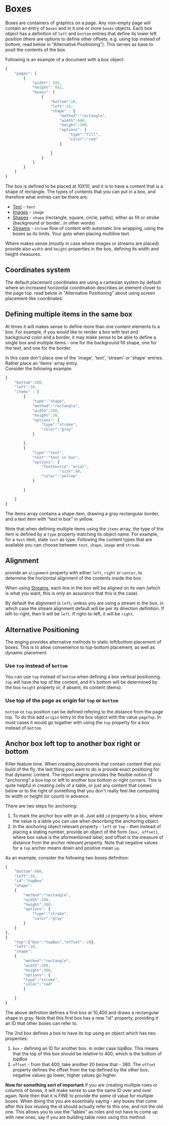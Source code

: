 # Boxes

Boxes are containers of graphics on a page. Any non-empty page will contain an entry of `boxes` and in it one or more `boxes` objects. 
Each box object has a definition of `left` and `bottom` entries that define its lower left position (there are options to define other offsets, e.g. using top instead of bottom, read below in "Alternative Positioning"). This serves as base to posit the contents of the box.

Following is an example of a document with a box object:     

```javascript
{
	"pages": [
		{
			"width": 595,
			"height": 842,
			"boxes": [
				{
					"bottom":10,
					"left":10,
					"shape" : {
						"method":"rectangle",
						"width":400,
						"height":300,
						"options": {
							"type":"fill",
							"color":"red"
						}

					}
				}
			]
		}
	]
}
```

The box is defined to be placed at 10X10, and it is to have a content that is a shape of  rectangle. The types of contents that you can put in a box, and therefore what entries can be there are:    
* [Text](/documentation/job-ticket/text) - `text`
* [Images](/documentation/job-ticket/images) - `image`
* [Shapes](/documentation/job-ticket/shapes) - `shape` (rectangle, square, circle, paths), either as fill or stroke (background or border...in other words)
* [Streams](/documentation/job-ticket/streams) - `stream` flow of content with automatic line wrapping, using the boxes as its limits. Your goto when placing multiline text.

Where makes sense (mostly in case where images or streams are placed) provide also `width` and `height` properties in the box, defining its width and height measures.

## Coordinates system

The default placement coordinates are using a cartesian system by default where an increased horizontal coordination describes an element closer to the page top. read below in "Alternative Positioning" about using screen placement-like coordinates.


## Defining multiple items in the same box

At times it will makes sense to define more than one content elements to a box. For example, if you would like to render a box with text and background color and a border, it may make sense to be able to define a single box and multiple items - one for the background fill shape, one for the text, and one for the border.

In this case don't place one of the 'image', 'text', 'stream' or 'shape' entries. Rather place an 'items' array entry.     
Consider the following example:

```javascript
{
	"bottom":200,
	"left":10,
	"items" : [
		{
			"type":"shape",
			"method":"rectangle",
			"width":200,
			"height":30,
			"options": {
				"type":"stroke",
				"color":"gray"
			}

		},
		{
			"type":"text",
			"text":"text in box",
			"options": {
				"fontSource":"arial",
		                "size":40,
				"color":"yellow"
			}

		}

	]
}
```

The items array contains a shape item, drawing a gray rectangular border, and a text item with "text in box" in yellow.

Note that when defining multiple items using the `items` array, the type of the item is defined by a `type` property matching its object name. For example, for a `text` item, state `text` as type. Following the content types that are available you can choose between `text`, `shape`, `image` and `stream`.

## Alignment

provide an `alignment` property with either `left`, `right` or `center`, to determine the horizontal alignment of the contents inside the box. 

When using [Streams](/documentation/job-ticket/streams), each line in the box will be aligned on its own (which is what you want, this is only an assurance that this is the case).

By default the alignment is `left`, unless you are using a stream in the box, in which case the stream alignment default will be per its direction definition. If left-to-right, then it will be `left`. If right-to-left, it will be `right`.

## Alternative Positioning

The enging provides alternative methods to static left/bottom placement of boxes. This is to allow convenience to top-bottom placement, as well as dynamic placement.

### Use `top` instead of `bottom`

You can use `top` instead of `bottom` when defining a box vertical positioning. `top` will have the top of the content, and it's bottom will be determined by the box `height` property or, if absent, its content (items).

### Use top of the page as origin for `top` or `bottom`

`bottom` or `top` position can be defined refering to the distance from the page top. To do this add `origin` entry to the box object with the value `pageTop`. In most cases it would go togather with using the `top` property for a box instead of `bottom`.

## Anchor box left top to another box right or bottom

Killer feature time. When creating documents that contain content that you build of the fly, the last thing you want to do is provide exact positioing for that dynamic content. The report engine provides the flexible notion of "anchoring" a box top or left to another box bottom or right corners. This is quite helpful in creating cells of a table, or just any content that comes below or to the right of something that you don't really feel like computing its width or height (or count) in advance.

There are two steps for anchoring:
1. To mark the anchor box with an id. Just add `id` property to a box, where the value is a lable you can use when describing the anchoring object.
2. In the anchoring object relevant property - `left` or `top` - then instead of placing a stating number, provide an object of the form `{box, offset}`, where box value is the aformentioned label, and offset is the measure of distance from the anchor relevant property. Note that negative values for a `top` anchor means down and positive mean `up`. 

As an example, consider the following two boxes definition:

```javascript
{
	"bottom":400,
	"left":10,
	"id":"topBox"
	"shape":
	{
		"method":"rectangle",
		"width":200,
		"height":300,
		"options": {
			"type":"stroke",
			"color":"gray"
		}
	}
},
{
	"top":{"box":"topBox","offset":-20},
	"left":10,
	"shape":
	{
		"method":"rectangle",
		"width":200,
		"height":300,
		"options": {
		"type":"stroke",
		"color":"red"
		}

	}
}
```

The above definition defines a first box at 10,400 and draws a rectangular shape in gray.
Note that this first box has a new "id" property, providing it an ID that other boxes can refer to.

The 2nd box defines a box to have its top using an object which has two properties:

1. `box` - defining an ID for another box. in order case *topBox*. This means that the top of this box should be relative to 400, which is the bottom of *topBox*
2. `offset` - from that 400, take another 20 below that - 380. The `offset` property defines the offset from the top defined by the other box. negative values go lower, higher values go higher.

**Now for something sort of important**
If you are creating multiple rows or columns of boxes, it will make sense to use the same ID over and over again. Note then that it is FINE to provide _the same_ id value for multiple boxes. When doing this you are essentially saying - any boxes that come after this box reusing the id should actually refer to this one, and not the old one. This allows you to use the "lables" as roles and not have to come up with new ones, say if you are building table rows using this method.
